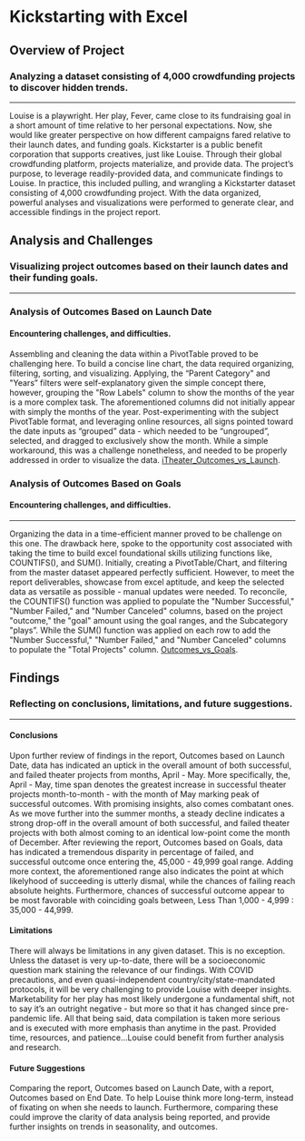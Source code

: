 # Kickstarting with Excel

## Overview of Project
### Analyzing a dataset consisting of 4,000 crowdfunding projects to discover hidden trends.
---
Louise is a playwright. Her play, Fever, came close to its fundraising goal in a short amount of time relative to her personal expectations. 
Now, she would like greater perspective on how different campaigns fared relative to their launch dates, and funding goals. 
Kickstarter is a public benefit corporation that supports creatives, just like Louise. Through their global crowdfunding platform, projects materialize, and provide  data. The project’s purpose, to leverage readily-provided data, and communicate findings to Louise. In practice, this included pulling, and wrangling a Kickstarter dataset consisting of 4,000 crowdfunding project. With the data organized, powerful analyses and visualizations were performed to generate clear, and accessible findings in the project report.  
## Analysis and Challenges
### Visualizing project outcomes based on their launch dates and their funding goals. 
---
### Analysis of Outcomes Based on Launch Date
#### Encountering challenges, and difficulties.
Assembling and cleaning the data within a PivotTable proved to be challenging here. To build a concise line chart, the data required organizing, filtering, sorting, and visualizing. Applying, the “Parent Category" and "Years” filters were self-explanatory given the simple concept there, however, grouping the "Row Labels" column to show the months of the year is a more complex task. The aforementioned columns did not initially appear with simply the months of the year. Post-experimenting with the subject PivotTable format, and leveraging online resources, all signs pointed toward the date inputs as “grouped” data - which needed to be “ungrouped”, selected, and dragged to exclusively show the month. While a simple workaround, this was a challenge nonetheless, and needed to be properly addressed in order to visualize the data. 
[iTheater_Outcomes_vs_Launch](path/to/Theater_Outcomes_vs_Launch.png).
### Analysis of Outcomes Based on Goals
#### Encountering challenges, and difficulties. 
---
Organizing the data in a time-efficient manner proved to be challenge on this one. The drawback here, spoke to the opportunity cost associated with taking the time to build excel foundational skills utilizing functions like, COUNTIFS(), and SUM(). Initially, creating a PivotTable/Chart, and filtering from the master dataset appeared perfectly sufficient. However, to meet the report deliverables, showcase from excel aptitude, and keep the selected data as versatile as possible - manual updates were needed. To reconcile, the COUNTIFS() function was applied to populate the "Number Successful," "Number Failed," and "Number Canceled" columns, based on the project "outcome," the "goal" amount using the goal ranges, and the Subcategory "plays”. While the SUM() function was applied on each row to add the "Number Successful," "Number Failed," and "Number Canceled" columns to populate the "Total Projects" column. 
[Outcomes_vs_Goals](path/to/Outcomes_vs_Goals.png).
## Findings 
### Reflecting on conclusions, limitations, and future suggestions. 
---
#### Conclusions
Upon further review of findings in the report, Outcomes based on Launch Date, data has indicated an uptick in the overall amount of both successful, and failed theater projects from months, April - May. More specifically, the, April - May, time span denotes the greatest increase in successful theater projects month-to-month - with the month of May marking peak of successful outcomes. With promising insights, also comes combatant ones. As we move further into the summer months, a steady decline indicates a strong drop-off in the overall amount of both successful, and failed theater projects with both almost coming to an identical low-point come the month of December. 
After reviewing the report, Outcomes based on Goals, data has indicated a tremendous disparity in percentage of failed, and successful outcome once entering the, 45,000 - 49,999 goal range. Adding more context, the aforementioned range also indicates the point at which likelyhood of succeeding is utterly dismal, while the chances of failing reach absolute heights. Furthermore, chances of successful outcome appear to be most favorable with coinciding goals between, Less Than 1,000 - 4,999 : 35,000 - 44,999. 
#### Limitations 
There will always be limitations in any given dataset. This is no exception. Unless the dataset is very up-to-date, there will be a socioeconomic question mark staining the relevance of our findings. With COVID precautions, and even quasi-independent country/city/state-mandated protocols, it will be very challenging to provide Louise with deeper insights. Marketability for her play has most likely undergone a fundamental shift, not to say it’s an outright negative - but more so that it has changed since pre-pandemic life. All that being said, data compilation is taken more serious and is executed with more emphasis than anytime in the past. Provided time, resources, and patience…Louise could benefit from further analysis and research. 
#### Future Suggestions 
Comparing the report, Outcomes based on Launch Date, with a report, Outcomes based on End Date. To help Louise think more long-term, instead of fixating on when she needs to launch. Furthermore, comparing these could improve the clarity of data analysis being reported, and provide further insights on trends in seasonality, and outcomes.
